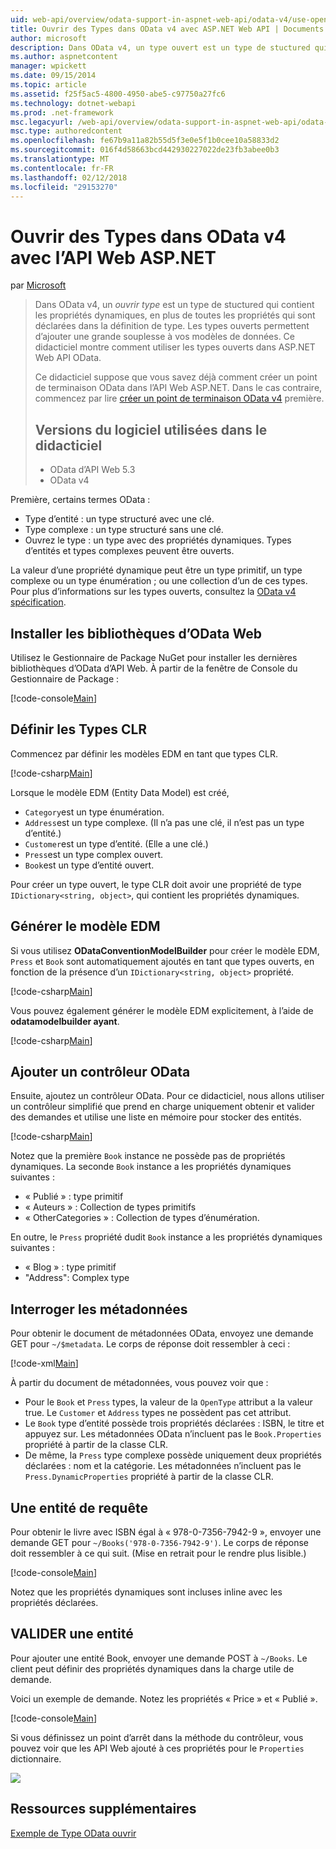 ```yaml
---
uid: web-api/overview/odata-support-in-aspnet-web-api/odata-v4/use-open-types-in-odata-v4
title: Ouvrir des Types dans OData v4 avec ASP.NET Web API | Documents Microsoft
author: microsoft
description: Dans OData v4, un type ouvert est un type de stuctured qui contient les propriétés dynamiques, en plus de toutes les propriétés qui sont déclarées dans la définition de type. Ouvrir...
ms.author: aspnetcontent
manager: wpickett
ms.date: 09/15/2014
ms.topic: article
ms.assetid: f25f5ac5-4800-4950-abe5-c97750a27fc6
ms.technology: dotnet-webapi
ms.prod: .net-framework
msc.legacyurl: /web-api/overview/odata-support-in-aspnet-web-api/odata-v4/use-open-types-in-odata-v4
msc.type: authoredcontent
ms.openlocfilehash: fe67b9a11a82b55d5f3e0e5f1b0cee10a58833d2
ms.sourcegitcommit: 016f4d58663bcd442930227022de23fb3abee0b3
ms.translationtype: MT
ms.contentlocale: fr-FR
ms.lasthandoff: 02/12/2018
ms.locfileid: "29153270"
---
```

<a name="open-types-in-odata-v4-with-aspnet-web-api"></a>Ouvrir des Types dans OData v4 avec l’API Web ASP.NET
====================
par [Microsoft](https://github.com/microsoft)

> Dans OData v4, un *ouvrir type* est un type de stuctured qui contient les propriétés dynamiques, en plus de toutes les propriétés qui sont déclarées dans la définition de type. Les types ouverts permettent d’ajouter une grande souplesse à vos modèles de données. Ce didacticiel montre comment utiliser les types ouverts dans ASP.NET Web API OData.
> 
> Ce didacticiel suppose que vous savez déjà comment créer un point de terminaison OData dans l’API Web ASP.NET. Dans le cas contraire, commencez par lire [créer un point de terminaison OData v4](create-an-odata-v4-endpoint.md) première.
> 
> ## <a name="software-versions-used-in-the-tutorial"></a>Versions du logiciel utilisées dans le didacticiel
> 
> 
> - OData d’API Web 5.3
> - OData v4


Première, certains termes OData :

- Type d’entité : un type structuré avec une clé.
- Type complexe : un type structuré sans une clé.
- Ouvrez le type : un type avec des propriétés dynamiques. Types d’entités et types complexes peuvent être ouverts.

La valeur d’une propriété dynamique peut être un type primitif, un type complexe ou un type énumération ; ou une collection d’un de ces types. Pour plus d’informations sur les types ouverts, consultez la [OData v4 spécification](http://www.odata.org/documentation/odata-version-4-0/).

## <a name="install-the-web-odata-libraries"></a>Installer les bibliothèques d’OData Web

Utilisez le Gestionnaire de Package NuGet pour installer les dernières bibliothèques d’OData d’API Web. À partir de la fenêtre de Console du Gestionnaire de Package :

[!code-console[Main](use-open-types-in-odata-v4/samples/sample1.cmd)]

## <a name="define-the-clr-types"></a>Définir les Types CLR

Commencez par définir les modèles EDM en tant que types CLR.

[!code-csharp[Main](use-open-types-in-odata-v4/samples/sample2.cs)]

Lorsque le modèle EDM (Entity Data Model) est créé,

- `Category`est un type énumération.
- `Address`est un type complexe. (Il n’a pas une clé, il n’est pas un type d’entité.)
- `Customer`est un type d’entité. (Elle a une clé.)
- `Press`est un type complex ouvert.
- `Book`est un type d’entité ouvert.

Pour créer un type ouvert, le type CLR doit avoir une propriété de type `IDictionary<string, object>`, qui contient les propriétés dynamiques.

## <a name="build-the-edm-model"></a>Générer le modèle EDM

Si vous utilisez **ODataConventionModelBuilder** pour créer le modèle EDM, `Press` et `Book` sont automatiquement ajoutés en tant que types ouverts, en fonction de la présence d’un `IDictionary<string, object>` propriété.

[!code-csharp[Main](use-open-types-in-odata-v4/samples/sample3.cs)]

Vous pouvez également générer le modèle EDM explicitement, à l’aide de **odatamodelbuilder ayant**.

[!code-csharp[Main](use-open-types-in-odata-v4/samples/sample4.cs)]

## <a name="add-an-odata-controller"></a>Ajouter un contrôleur OData

Ensuite, ajoutez un contrôleur OData. Pour ce didacticiel, nous allons utiliser un contrôleur simplifié que prend en charge uniquement obtenir et valider des demandes et utilise une liste en mémoire pour stocker des entités.

[!code-csharp[Main](use-open-types-in-odata-v4/samples/sample5.cs)]

Notez que la première `Book` instance ne possède pas de propriétés dynamiques. La seconde `Book` instance a les propriétés dynamiques suivantes :

- « Publié » : type primitif
- « Auteurs » : Collection de types primitifs
- « OtherCategories » : Collection de types d’énumération.

En outre, le `Press` propriété dudit `Book` instance a les propriétés dynamiques suivantes :

- « Blog » : type primitif
- "Address": Complex type

## <a name="query-the-metadata"></a>Interroger les métadonnées

Pour obtenir le document de métadonnées OData, envoyez une demande GET pour `~/$metadata`. Le corps de réponse doit ressembler à ceci :

[!code-xml[Main](use-open-types-in-odata-v4/samples/sample6.xml?highlight=5,21)]

À partir du document de métadonnées, vous pouvez voir que :

- Pour le `Book` et `Press` types, la valeur de la `OpenType` attribut a la valeur true. Le `Customer` et `Address` types ne possèdent pas cet attribut.
- Le `Book` type d’entité possède trois propriétés déclarées : ISBN, le titre et appuyez sur. Les métadonnées OData n’incluent pas le `Book.Properties` propriété à partir de la classe CLR.
- De même, la `Press` type complexe possède uniquement deux propriétés déclarées : nom et la catégorie. Les métadonnées n’incluent pas le `Press.DynamicProperties` propriété à partir de la classe CLR.

## <a name="query-an-entity"></a>Une entité de requête

Pour obtenir le livre avec ISBN égal à « 978-0-7356-7942-9 », envoyer une demande GET pour `~/Books('978-0-7356-7942-9')`. Le corps de réponse doit ressembler à ce qui suit. (Mise en retrait pour le rendre plus lisible.)

[!code-console[Main](use-open-types-in-odata-v4/samples/sample7.cmd?highlight=8-13,15-23)]

Notez que les propriétés dynamiques sont incluses inline avec les propriétés déclarées.

## <a name="post-an-entity"></a>VALIDER une entité

Pour ajouter une entité Book, envoyer une demande POST à `~/Books`. Le client peut définir des propriétés dynamiques dans la charge utile de demande.

Voici un exemple de demande. Notez les propriétés « Price » et « Publié ».

[!code-console[Main](use-open-types-in-odata-v4/samples/sample8.cmd?highlight=10)]

Si vous définissez un point d’arrêt dans la méthode du contrôleur, vous pouvez voir que les API Web ajouté à ces propriétés pour le `Properties` dictionnaire.

![](use-open-types-in-odata-v4/_static/image1.png)

## <a name="additional-resources"></a>Ressources supplémentaires

[Exemple de Type OData ouvrir](http://aspnet.codeplex.com/sourcecontrol/latest#Samples/WebApi/OData/v4/ODataOpenTypeSample/ReadMe.txt)
